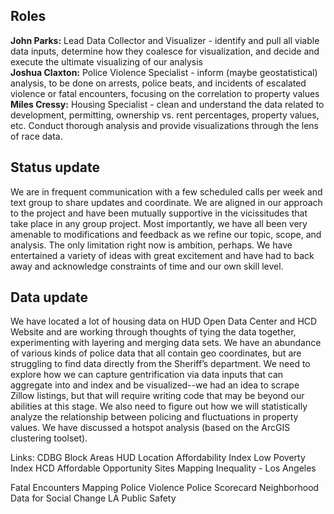 ## Roles
**John Parks:** Lead Data Collector and Visualizer - identify and pull all viable data inputs, determine how they coalesce for visualization, and decide and execute the ultimate visualizing of our analysis <br/>
**Joshua Claxton:** Police Violence Specialist - inform (maybe geostatistical) analysis, to be done on arrests, police beats, and incidents of escalated violence or fatal encounters, focusing on  the correlation to property values <br/>
**Miles Cressy:** Housing Specialist - clean and understand the data related to development, permitting, ownership vs. rent percentages, property values, etc. Conduct thorough analysis and provide visualizations through the lens of race data. 

## Status update
We are in frequent communication with a few scheduled calls per week and text group to share updates and coordinate. We are aligned in our approach to the project and have been mutually supportive in the vicissitudes that take place in any group project. Most importantly, we have all been very amenable to modifications and feedback as we refine our topic, scope, and analysis. The only limitation right now is ambition, perhaps. We have entertained a variety of ideas with great excitement and have had to back away and acknowledge constraints of time and our own skill level. 

## Data update
We have located a lot of housing data on HUD Open Data Center and HCD Website and are working through thoughts of tying the data together, experimenting with layering and merging data sets. We have an abundance of various kinds of police data that all contain geo coordinates, but are struggling to find data directly from the Sheriff’s department. We need to explore how we can capture gentrification via data inputs that can aggregate into and index and be visualized--we had an idea to scrape Zillow listings, but that will require writing code that may be beyond our abilities at this stage. We also need to figure out how we will statistically analyze the relationship between policing and fluctuations in property values. We have discussed a hotspot analysis (based on the ArcGIS clustering toolset).   

Links: 
CDBG Block Areas
HUD Location Affordability Index
Low Poverty Index
HCD Affordable Opportunity Sites
Mapping Inequality - Los Angeles

Fatal Encounters
Mapping Police Violence
Police Scorecard
Neighborhood Data for Social Change
LA Public Safety

